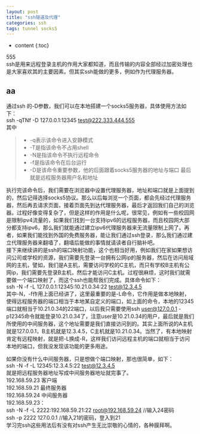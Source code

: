 ```yaml
---
layout: post
title: "ssh隧道及代理"
categories: ssh
tags: tunnel socks5
---  
```


* content
{:toc}

555  
ssh是用来远程登录主机的作用大家都知道，而且传输的内容全部经过加密处理也是大家喜欢其的主要因素。但其实ssh能做的更多，例如作为代理服务器。





## aa

通过ssh 的-D参数，我们可以在本地搭建一个socks5服务器，具体使用方法如下：  
ssh -qTNf -D 127.0.0.1:12345 test@222.333.444.555  
其中  

> * -q表示该命令进入安静模式  
> * -T是指该命令不占用shell  
> * -N是指该命令不执行远程命令  
> * -f是指该命令在后台运行  
> * -D是该命令重要参数，他的后面跟着socks5服务器的地址与端口 最后就是远程服务器用户名和地址  

执行完该命令后，我们需要在浏览器中设置代理服务器，地址和端口就是上面提到的，然后记得选择socks5协议。那么以后每浏览一个页面，都会先经过代理服务器，然后再去请求页面，接着页面先到达代理服务器，最后才返回我们自己的浏览器。过程好像变得复杂了，但是这样的作用是什么呢，很常见，例如有一些校园网是限制ipv4流量的，如果我们找到一台支持ipv6的远程服务器，而且校园网大部分都支持ipv6，那么我们就能通过建立ipv6代理服务器来无流量限制上网了。再者，如果我们能找到外国的免费服务器，能让我们通过ssh登录，那么我们通过建立代理服务器来翻墙了，翻墙后能做的事情就请读者自行脑补吧。  
  接下来继续讲的是ssh的端口映射功能，这个也相当好用，例如我们在家如果想访问公司或学校的资源，我们需要先登录一台拥有公网ip的服务器，然后在访问局域网的主机，譬如，我们是A主机，需要访问学校的C主机，而只有学校B主机有公网ip，我们需要先登录B主机，然后才能访问C主机。过程很麻烦，这时我们就需要做一个端口映射了，而这个ssh也能帮我们完成。具体命令如下：  
ssh -N -f -L 127.0.0.1:12345:10.21.0.34:22 test@12.3.4.5  
其中-N，-f作用上面已经讲了，这里最重要的是-L命令，它作用是做本地映射，使得远程服务器的端口相当于本地某自定义的端口，如上面的命令，本地的12345端口就相当于10.21.0.34的22端口，以后我只需要使用ssh user@127.0.0.1 -p12345命令就能登录10.21.0.34了，注意user是10.21.0.34的用户，最后就是我们所使用的中间服务器，这个地址需要是我们直接访问到的。其实上面所说的A主机就是127.0.0.1，B主机就是12.3.4.5，C主机就是10.21.0.34。当然了，有本地映射肯定有远程映射，就是把-L换成-R，这样我们访问远程主机的端口就相当于访问本地的端口，但我没发现该功能的更多用途。  

如果你没有什么中间服务器，只是想做个端口映射，那也很简单，如下：  
ssh -N -f -L 12345:12.3.4.5:22 test@12.3.4.5  
就是把远程服务器地址写成中间服务器地址就完事了。  
192.168.59.23 客户端  
192.168.59.21 最终服务器  
192.168.59.24 中间服务器  
192.168.59.23：  
ssh  -N -f -L 2222:192.168.59.21:22 root@192.168.59.24 //输入24密码  
ssh -p 2222 127.0.0.1 //输入21的密码，登入到21  
学习完ssh这些用法后有没有对ssh产生无比崇敬的心情的，各种膜拜啊。  
